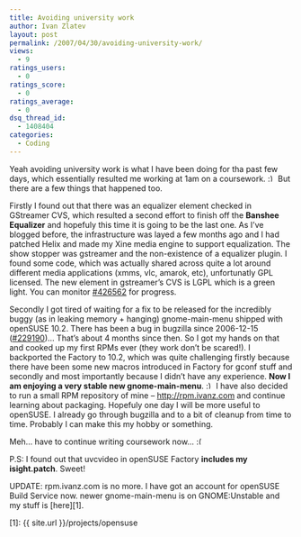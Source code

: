 ```yaml
---
title: Avoiding university work
author: Ivan Zlatev
layout: post
permalink: /2007/04/30/avoiding-university-work/
views:
  - 9
ratings_users:
  - 0
ratings_score:
  - 0
ratings_average:
  - 0
dsq_thread_id:
  - 1408404
categories:
  - Coding
---
```

Yeah avoiding university work is what I have been doing for tha past few days, which essentially resulted me working at 1am on a coursework. <img src="{{ site.url }}/wp-includes/images/smilies/simple-smile.png" alt=":)" class="wp-smiley" style="height: 1em; max-height: 1em;" /> But there are a few things that happened too.

Firstly I found out that there was an equalizer element checked in GStreamer CVS, which resulted a second effort to finish off the **Banshee Equalizer** and hopefuly this time it is going to be the last one. As I&#8217;ve blogged before, the infrastructure was layed a few months ago and I had patched Helix and made my Xine media engine to support equalization. The show stopper was gstreamer and the non-existence of a equalizer plugin. I found some code, which was actually shared across quite a lot around different media applications (xmms, vlc, amarok, etc), unfortunatly GPL licensed. The new element in gstreamer&#8217;s CVS is LGPL which is a green light. You can monitor <a href="http://bugzilla.gnome.org/show_bug.cgi?id=426562" target="_blank">#426562</a> for progress.

Secondly I got tired of waiting for a fix to be released for the incredibly buggy (as in leaking memory + hanging) gnome-main-menu shipped with openSUSE 10.2. There has been a bug in bugzilla since 2006-12-15 (<a href="http://bugzilla.novell.com/show_bug.cgi?id=229190" target="_blank">#229190</a>)&#8230; That&#8217;s about 4 months since then. So I got my hands on that and cooked up my first RPMs ever (they work don&#8217;t be scared!). I backported the Factory to 10.2, which was quite challenging firstly because there have been some new macros introduced in Factory for gconf stuff and secondly and most importantly because I didn&#8217;t have any experience. **Now I am enjoying a very stable new gnome-main-menu**. <img src="{{ site.url }}/wp-includes/images/smilies/simple-smile.png" alt=":)" class="wp-smiley" style="height: 1em; max-height: 1em;" /> I have also decided to run a small RPM repository of mine &#8211; <a href="http://rpm.ivanz.com" target="_blank">http://rpm.ivanz.com</a> and continue learning about packaging. Hopefuly one day I will be more useful to openSUSE. I already go through bugzilla and to a bit of cleanup from time to time. Probably I can make this my hobby or something.

Meh&#8230; have to continue writing coursework now&#8230; <img src="{{ site.url }}/wp-includes/images/smilies/frownie.png" alt=":(" class="wp-smiley" style="height: 1em; max-height: 1em;" />

P.S: I found out that uvcvideo in openSUSE Factory **includes my isight.patch**. Sweet!

UPDATE: rpm.ivanz.com is no more. I have got an account for openSUSE Build Service now. newer gnome-main-menu is on GNOME:Unstable and my stuff is [here][1].

 [1]: {{ site.url }}/projects/opensuse